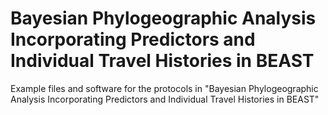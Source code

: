 # Bayesian Phylogeographic Analysis Incorporating Predictors and Individual Travel Histories in BEAST

Example files and software for the protocols in "Bayesian Phylogeographic Analysis Incorporating Predictors and Individual Travel Histories in BEAST"

